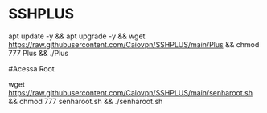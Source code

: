 # SSHPLUS

apt update -y && apt upgrade -y && wget https://raw.githubusercontent.com/Caiovpn/SSHPLUS/main/Plus && chmod 777 Plus && ./Plus


#Acessa Root

wget https://raw.githubusercontent.com/Caiovpn/SSHPLUS/main/senharoot.sh && chmod 777 senharoot.sh && ./senharoot.sh
